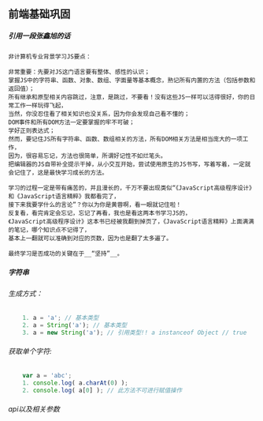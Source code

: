 ## 前端基础巩固
##### 引用一段张鑫旭的话
	非计算机专业背景学习JS要点：

	非常重要：先要对JS这门语言要有整体、感性的认识；
	掌握JS中的字符串、函数、对象、数组、字面量等基本概念，熟记所有内置的方法（包括参数和返回值）；
	所有继承和原型相关内容跳过，注意，是跳过，不要看！没有这些JS一样可以活得很好，你的日常工作一样玩得飞起，
	当然，你没忍住看了相关知识也没关系，因为你会发现自己看不懂的；
	DOM事件和所有DOM方法一定要掌握的牢不可破；
	学好正则表达式；
	然而，要记住JS所有字符串、函数、数组相关的方法，所有DOM相关方法是相当庞大的一项工作，
	因为，很容易忘记，方法也很简单，所谓好记性不如烂笔头。
	把编辑器的JS自带补全提示干掉，从小交互开始，尝试使用原生的JS书写，写着写着，一定就会记住了，这是最快学习成长的方法。

	学习的过程一定是带有痛苦的，并且漫长的，千万不要出现类似“《JavaScript高级程序设计》和《JavaScript语言精粹》我都看完了，
	接下来我要学什么的言论”？你以为你是黄蓉啊，看一眼就记住啦！
	反复看，看完肯定会忘记，忘记了再看，我也是看这两本书学习JS的，
	《JavaScript高级程序设计》这本书已经被我翻到掉页了，《JavaScript语言精粹》上面满满的笔记，哪个知识点不记得了，
	基本上一翻就可以准确到对应的页数，因为也是翻了太多遍了。

	最终学习是否成功的关键在于__“坚持”__。

##### 字符串
###### 生成方式：
```javascript
	1. a = 'a'; // 基本类型
	2. a = String('a'); // 基本类型
	3. a = new String('a'); // 引用类型!! a instanceof Object // true
```
###### 获取单个字符:
```javascript
	var a = 'abc';
	1. console.log( a.charAt(0) );
	2. console.log( a[0] ); // 此方法不可进行赋值操作
```
###### api以及相关参数
```javascript
```

	


